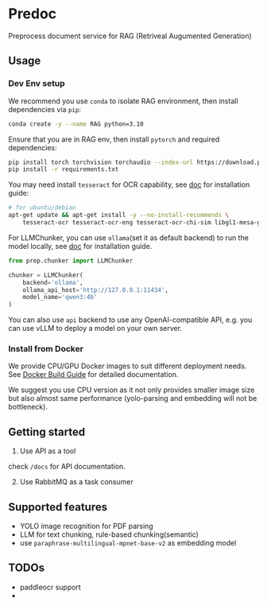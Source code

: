 # Predoc

Preprocess document service for RAG (Retriveal Augumented Generation)

## Usage

### Dev Env setup

We recommend you use `conda` to isolate RAG environment, then install dependencies via `pip`:

```bash
conda create -y --name RAG python=3.10
```

Ensure that you are in RAG env, then install `pytorch` and required dependencies:

```bash
pip install torch torchvision torchaudio --index-url https://download.pytorch.org/whl/cu118
pip install -r requirements.txt
```

You may need install `tesseract` for OCR capability, see [doc](https://github.com/UB-Mannheim/tesseract/wiki) for installation guide:

```bash
# for ubuntu/debian
apt-get update && apt-get install -y --no-install-recommends \
    tesseract-ocr tesseract-ocr-eng tesseract-ocr-chi-sim libgl1-mesa-glx \
```

For LLMChunker, you can use `ollama`(set it as default backend) to run the model locally, see [doc](https://ollama.com/docs/quickstart) for installation guide.

```python
from prep.chunker import LLMChunker

chunker = LLMChunker(
    backend='ollama',
    ollama_api_host='http://127.0.0.1:11434',
    model_name='qwen3:4b'
)
```

You can also use `api` backend to use any OpenAI-compatible API, e.g. you can use vLLM to deploy a model on your own server.

### Install from Docker

We provide CPU/GPU Docker images to suit different deployment needs. See [Docker Build Guide](docker/README.md) for detailed documentation.

We suggest you use CPU version as it not only provides smaller image size but also almost same performance (yolo-parsing and embedding will not be bottleneck).

## Getting started

1. Use API as a tool

check `/docs` for API documentation.

2. Use RabbitMQ as a task consumer

## Supported features

- YOLO image recognition for PDF parsing
- LLM for text chunking, rule-based chunking(semantic)
- use `paraphrase-multilingual-mpnet-base-v2` as embedding model

## TODOs

- paddleocr support
- 
